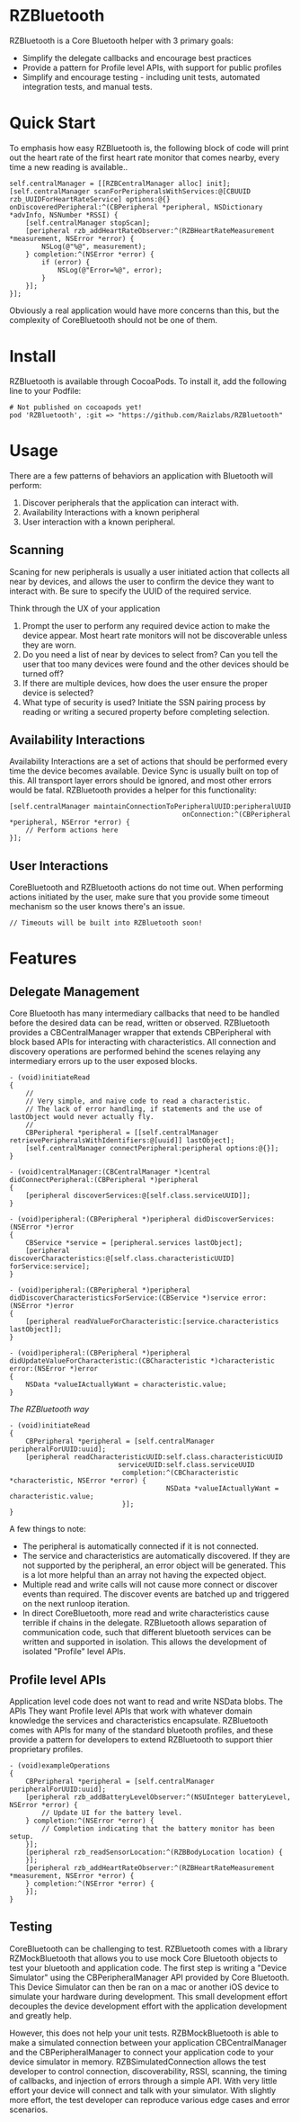 # RZBluetooth
RZBluetooth is a Core Bluetooth helper with 3 primary goals:
 - Simplify the delegate callbacks and encourage best practices
 - Provide a pattern for Profile level APIs, with support for public profiles
 - Simplify and encourage testing - including unit tests, automated integration tests, and manual tests.

# Quick Start
To emphasis how easy RZBluetooth is, the following block of code will print out the heart rate of the first heart rate monitor that comes nearby, every time a new reading is available..

```
self.centralManager = [[RZBCentralManager alloc] init];
[self.centralManager scanForPeripheralsWithServices:@[CBUUID rzb_UUIDForHeartRateService] options:@{} onDiscoveredPeripheral:^(CBPeripheral *peripheral, NSDictionary *advInfo, NSNumber *RSSI) {
    [self.centralManager stopScan];
    [peripheral rzb_addHeartRateObserver:^(RZBHeartRateMeasurement *measurement, NSError *error) {
        NSLog(@"%@", measurement);
    } completion:^(NSError *error) {
        if (error) {
            NSLog(@"Error=%@", error);
        }
    }];
}];
```
Obviously a real application would have more concerns than this, but the complexity of CoreBluetooth should not be one of them.

# Install
RZBluetooth is available through CocoaPods. To install it, add the following line to your Podfile:

```
# Not published on cocoapods yet!
pod 'RZBluetooth', :git => "https://github.com/Raizlabs/RZBluetooth"
```

# Usage
There are a few patterns of behaviors an application with Bluetooth will perform:

1. Discover peripherals that the application can interact with.
2. Availability Interactions with a known peripheral
3. User interaction with a known peripheral.

## Scanning
Scaning for new peripherals is usually a user initiated action that collects all near by devices, and allows the user to confirm the device they want to interact with. Be sure to specify the UUID of the required service. 

Think through the UX of your application

1. Prompt the user to perform any required device action to make the device appear. Most heart rate monitors will not be discoverable unless they are worn.
2. Do you need a list of near by devices to select from? Can you tell the user that too many devices were found and the other devices should be turned off?
3. If there are multiple devices, how does the user ensure the proper device is selected?
4. What type of security is used? Initiate the SSN pairing process by reading or writing a secured property before completing selection.


## Availability Interactions
Availability Interactions are a set of actions that should be performed every time the device becomes available. Device Sync is usually built on top of this. All transport layer errors should be ignored, and most other errors would be fatal. RZBluetooth provides a helper for this functionality:

```
[self.centralManager maintainConnectionToPeripheralUUID:peripheralUUID 
                                           onConnection:^(CBPeripheral *peripheral, NSError *error) {
    // Perform actions here
}];
```

## User Interactions
CoreBluetooth and RZBluetooth actions do not time out. When performing actions initiated by the user, make sure that you provide some timeout mechanism so the user knows there's an issue.

```
// Timeouts will be built into RZBluetooth soon!
```

# Features

## Delegate Management
Core Bluetooth has many intermediary callbacks that need to be handled before the desired data can be read, written or observed. RZBluetooth provides a CBCentralManager wrapper that extends CBPeripheral with block based APIs for interacting with characteristics. All connection and discovery operations are performed behind the scenes relaying any intermediary errors up to the user exposed blocks.

```
- (void)initiateRead
{
    //
    // Very simple, and naive code to read a characteristic.  
    // The lack of error handling, if statements and the use of lastObject would never actually fly.
    //
    CBPeripheral *peripheral = [[self.centralManager retrievePeripheralsWithIdentifiers:@[uuid]] lastObject];
    [self.centralManager connectPeripheral:peripheral options:@{}];
}

- (void)centralManager:(CBCentralManager *)central didConnectPeripheral:(CBPeripheral *)peripheral
{
    [peripheral discoverServices:@[self.class.serviceUUID]];
}

- (void)peripheral:(CBPeripheral *)peripheral didDiscoverServices:(NSError *)error
{
    CBService *service = [peripheral.services lastObject];
    [peripheral discoverCharacteristics:@[self.class.characteristicUUID] forService:service];
}

- (void)peripheral:(CBPeripheral *)peripheral didDiscoverCharacteristicsForService:(CBService *)service error:(NSError *)error
{
    [peripheral readValueForCharacteristic:[service.characteristics lastObject]];
}

- (void)peripheral:(CBPeripheral *)peripheral didUpdateValueForCharacteristic:(CBCharacteristic *)characteristic error:(NSError *)error
{
    NSData *valueIActuallyWant = characteristic.value;
}
```

*The RZBluetooth way*
```
- (void)initiateRead
{
    CBPeripheral *peripheral = [self.centralManager peripheralForUUID:uuid];
    [peripheral readCharacteristicUUID:self.class.characteristicUUID
                           serviceUUID:self.class.serviceUUID
                            completion:^(CBCharacteristic *characteristic, NSError *error) {
                                       NSData *valueIActuallyWant = characteristic.value;
                            }];
}
```

A few things to note:
 - The peripheral is automatically connected if it is not connected.
 - The service and characteristics are automatically discovered. If they are not supported by the peripheral, an error object will be generated. This is a lot more helpful than an array not having the expected object.
 - Multiple read and write calls will not cause more connect or discover events than required. The discover events are batched up and triggered on the next runloop iteration.
 - In direct CoreBluetooth, more read and write characteristics cause terrible if chains in the delegate. RZBluetooth allows separation of communication code, such that different bluetooth services can be written and supported in isolation. This allows the development of isolated "Profile" level APIs.

## Profile level APIs
Application level code does not want to read and write NSData blobs. The APIs They want Profile level APIs that work with whatever domain knowledge the services and characteristics encapsulate. RZBluetooth comes with APIs for many of the standard bluetooth profiles, and these provide a pattern for developers to extend RZBluetooth to support thier proprietary profiles.

```
- (void)exampleOperations
{
    CBPeripheral *peripheral = [self.centralManager peripheralForUUID:uuid];
    [peripheral rzb_addBatteryLevelObserver:^(NSUInteger batteryLevel, NSError *error) {
        // Update UI for the battery level.
    } completion:^(NSError *error) {
        // Completion indicating that the battery monitor has been setup.
    }];
    [peripheral rzb_readSensorLocation:^(RZBBodyLocation location) {
    }];
    [peripheral rzb_addHeartRateObserver:^(RZBHeartRateMeasurement *measurement, NSError *error) {
    } completion:^(NSError *error) {
    }];
}
```

## Testing
CoreBluetooth can be challenging to test. RZBluetooth comes with a library RZMockBluetooth that allows you to use mock Core Bluetooth objects to test your bluetooth and application code. The first step is writing a "Device Simulator" using the CBPeripheralManager API provided by Core Bluetooth. This Device Simulator can then be ran on a mac or another iOS device to simulate your hardware during development. This small development effort decouples the device development effort with the application development and greatly help.

However, this does not help your unit tests. RZBMockBluetooth is able to make a simulated connection between your application CBCentralManager and the CBPeripheralManager to connect your application code to your device simulator in memory. RZBSimulatedConnection allows the test developer to control connection, discoverability, RSSI, scanning, the timing of callbacks, and injection of errors through a simple API. With very little effort your device will connect and talk with your simulator. With slightly more effort, the test developer can reproduce various edge cases and error scenarios.


